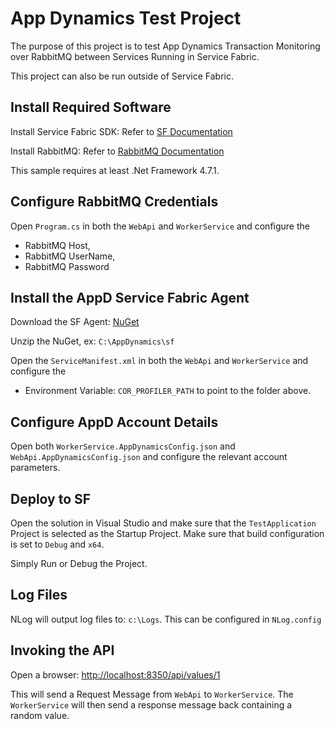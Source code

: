 # App Dynamics Test Project

The purpose of this project is to test App Dynamics Transaction Monitoring
over RabbitMQ between Services Running in Service Fabric.

This project can also be run outside of Service Fabric.

## Install Required Software

Install Service Fabric SDK: Refer to [SF Documentation](https://docs.microsoft.com/en-us/azure/service-fabric/service-fabric-get-started)

Install RabbitMQ: Refer to [RabbitMQ Documentation](https://www.rabbitmq.com/download.html)

This sample requires at least .Net Framework 4.7.1.

## Configure RabbitMQ Credentials

Open `Program.cs` in both the `WebApi` and `WorkerService` and configure the

* RabbitMQ Host,
* RabbitMQ UserName,
* RabbitMQ Password

## Install the AppD Service Fabric Agent

Download the SF Agent: [NuGet](https://www.nuget.org/packages/AppDynamics.Agent.Distrib.Micro.Windows/)

Unzip the NuGet, ex: `C:\AppDynamics\sf`

Open the `ServiceManifest.xml` in both the `WebApi` and `WorkerService` and configure the

* Environment Variable: `COR_PROFILER_PATH` to point to the folder above.

## Configure AppD Account Details

Open both `WorkerService.AppDynamicsConfig.json` and `WebApi.AppDynamicsConfig.json` and
configure the relevant account parameters.

## Deploy to SF

Open the solution in Visual Studio and make sure that the `TestApplication` Project is
selected as the Startup Project. Make sure that build configuration is set to
`Debug` and `x64`.

Simply Run or Debug the Project.

## Log Files

NLog will output log files to: `c:\Logs`. This can be configured in `NLog.config`

## Invoking the API

Open a browser: <http://localhost:8350/api/values/1>

This will send a Request Message from `WebApi` to `WorkerService`.
The `WorkerService` will then send a response message back containing a random value.